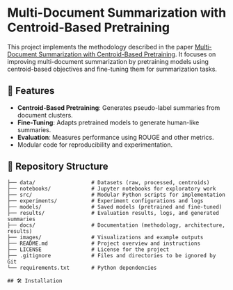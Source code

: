 # Multi-Document Summarization with Centroid-Based Pretraining

This project implements the methodology described in the paper [Multi-Document Summarization with Centroid-Based Pretraining](https://aclanthology.org/2023.acl-short.13.pdf). It focuses on improving multi-document summarization by pretraining models using centroid-based objectives and fine-tuning them for summarization tasks.

## 🚀 Features
- **Centroid-Based Pretraining**: Generates pseudo-label summaries from document clusters.
- **Fine-Tuning**: Adapts pretrained models to generate human-like summaries.
- **Evaluation**: Measures performance using ROUGE and other metrics.
- Modular code for reproducibility and experimentation.

## 📁 Repository Structure
```plaintext
├── data/                  # Datasets (raw, processed, centroids)
├── notebooks/             # Jupyter notebooks for exploratory work
├── src/                   # Modular Python scripts for implementation
├── experiments/           # Experiment configurations and logs
├── models/                # Saved models (pretrained and fine-tuned)
├── results/               # Evaluation results, logs, and generated summaries
├── docs/                  # Documentation (methodology, architecture, results)
├── images/                # Visualizations and example outputs
├── README.md              # Project overview and instructions
├── LICENSE                # License for the project
├── .gitignore             # Files and directories to be ignored by Git
└── requirements.txt       # Python dependencies

## 🛠️ Installation
